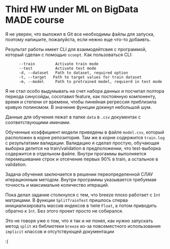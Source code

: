 # Third HW under ML on BigData MADE course

Я не уверен, что выложил в Git все необходимы файлы для запуска, поэтому напишите, пожалуйста, если нежно еще что-то добаивть. 

Результат работы имеет CLI для взаимодейтсвия с программой, который сделан с помощью `scoopt`. 
Как пользоваться CLI: 
```    
      --train         Activate train mode
      --test          Activate test mode
      -d, --dataset   Path to dataset, required option
      -t, --target   Path to target values for train dataset
      -m, --model     Path to pretrained model, requierd in test mode
```

Я не стал особо выдумывать на счет набора данных и посчитал полтора периода синусойды, 
сосотавил feature, как постоянную компоненту, время и степени от времени, чтобы линейная регрессия 
приблизила кривую полиномом. В значение функции докинул небольшой шум.

Данные для обучения лежат в папке `data` в `.csv` документах с соответствующими именами.

Обученные коэффициент модели приведены в файле `model.csv`, который расположен в корне репозитория. 
Там же в корне содержится `train.log` с результатами валидации. Валидацию я сделал простую, обучающая выборка делится на train/validation 
в предположении, что test-выборка содержится в отдельном файле. Внутри прогаммы выполняется перемешивание строк и отсечение первых 90% в train, а 
остальное в validation. 

Задача обучения заключается в решении переопределенной СЛАУ итерационным методом. Внутри программы указывается требуемая точность и максимальне количество итераций. 

Пока делал задание столкнулся с тем, что breeze плохо работает с `Int` матрицами. 
В функции `SplitTrainTest` пришлось сперва инициализировать массив индексов в типе `Float`, а потом приводить
обратно к `Int`. Без этого проект просто не собирался. 

Это не говоря уже о том, что я так и не понял, как нужно запускать метод `split` из библиотеки 
`breeze` из-за повсеместного использования `implicit` классов и отсутствующей документации 

:(
